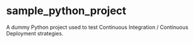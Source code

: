 # sample_python_project
A dummy Python project used to test Continuous Integration / Continuous Deployment strategies.
